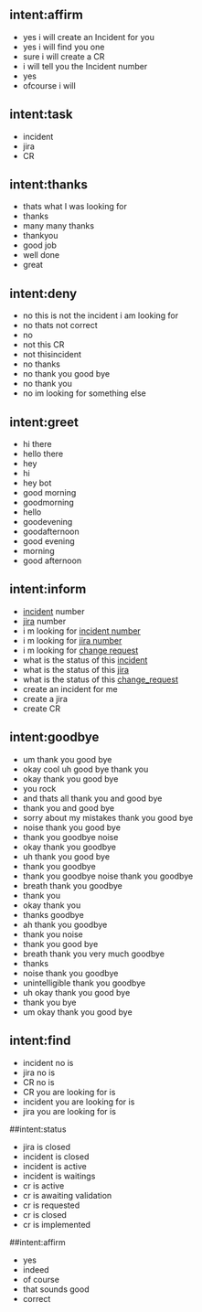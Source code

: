 ## intent:affirm
- yes i will create an Incident for you
- yes i will find you one
- sure i will create a CR
- i will tell you the Incident number
- yes
- ofcourse i will

## intent:task
- incident
- jira
- CR

## intent:thanks
- thats what I was looking for
- thanks
- many many thanks
- thankyou
- good job
- well done
- great

## intent:deny
- no this is not the incident i am looking for 
- no thats not correct
- no 
- not this CR
- not thisincident
- no thanks
- no thank you good bye
- no thank you
- no im looking for something else

## intent:greet
- hi there
- hello there
- hey
- hi
- hey bot
- good morning
- goodmorning
- hello
- goodevening
- goodafternoon
- good evening
- morning
- good afternoon

## intent:inform
- [incident](create) number
- [jira](create) number
- i m looking for [incident number](find)
- i m looking for [jira number](find)
- i m looking for [change request](find)
- what is the status of this [incident](status)
- what is the status of this [jira](status)
- what is the status of this [change_request](status)
- create an incident for me
- create a jira 
- create CR


## intent:goodbye
- um thank you good bye
- okay cool uh good bye thank you
- okay thank you good bye
- you rock
- and thats all thank you and good bye
- thank you and good bye
- sorry about my mistakes thank you good bye
- noise thank you good bye
- thank you goodbye noise
- okay thank you goodbye
- uh thank you good bye
- thank you goodbye
- thank you goodbye noise thank you goodbye
- breath thank you goodbye
- thank you
- okay thank you
- thanks goodbye
- ah thank you goodbye
- thank you noise
- thank you good bye
- breath thank you very much goodbye
- thanks
- noise thank you goodbye
- unintelligible thank you goodbye
- uh okay thank you good bye
- thank you bye
- um okay thank you good bye


## intent:find
- incident no is 
- jira no is 
- CR no is
- CR you are looking for is 
- incident you are looking for is 
- jira you are looking for is 

##intent:status
- jira is closed
- incident is closed 
- incident is active
- incident is waitings
- cr is active 
- cr is awaiting validation
- cr is requested
- cr is closed 
- cr is implemented 

##intent:affirm
- yes
- indeed
- of course
- that sounds good
- correct
